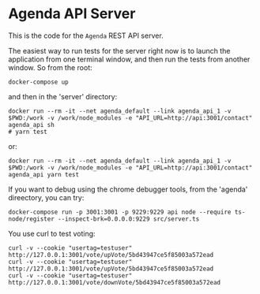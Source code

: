 Agenda API Server
==================

This is the code for the `Agenda` REST API server.

The easiest way to run tests for the server right now is to 
launch the application from one terminal window, and then 
run the tests from another window. So from the root:

    docker-compose up

and then in the 'server' directory:

    docker run --rm -it --net agenda_default --link agenda_api_1 -v $PWD:/work -v /work/node_modules -e "API_URL=http://api:3001/contact" agenda_api sh
    # yarn test

or:

    docker run --rm -it --net agenda_default --link agenda_api_1 -v $PWD:/work -v /work/node_modules -e "API_URL=http://api:3001/contact" agenda_api yarn test

If you want to debug using the chrome debugger tools, from the 'agenda' direectory,  you can try:

    docker-compose run -p 3001:3001 -p 9229:9229 api node --require ts-node/register --inspect-brk=0.0.0.0:9229 src/server.ts 
   
You use curl to test voting:

    curl -v --cookie "usertag=testuser" http://127.0.0.1:3001/vote/upVote/5bd43947ce5f85003a572ead
    curl -v --cookie "usertag=testuser" http://127.0.0.1:3001/vote/upVote/5bd43947ce5f85003a572ead
    curl -v --cookie "usertag=testuser" http://127.0.0.1:3001/vote/downVote/5bd43947ce5f85003a572ead
    
    

